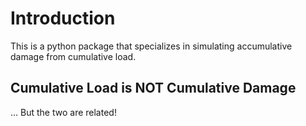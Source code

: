 # Introduction

This is a python package that specializes in simulating accumulative damage from cumulative load.

## Cumulative Load is NOT Cumulative Damage

... But the two are related!

